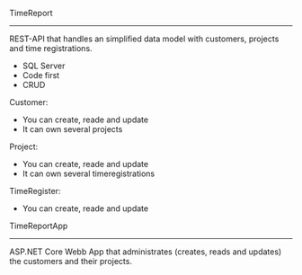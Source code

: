 TimeReport
_________________________________

REST-API that handles an simplified data model with customers, projects and time registrations.

- SQL Server
- Code first
- CRUD

Customer:
- You can create, reade and update
- It can own several projects

Project:
- You can create, reade and update
- It can own several timeregistrations

TimeRegister:
- You can create, reade and update

TimeReportApp
_________________________________

ASP.NET Core Webb App that administrates (creates, reads and updates) the customers and their projects.
